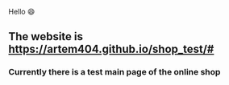 Hello 😄
## The website is https://artem404.github.io/shop_test/#

### Currently there is a test main page of the online shop
